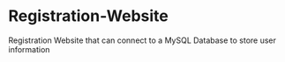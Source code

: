 # Registration-Website
Registration Website that can connect to a MySQL Database to store user information
